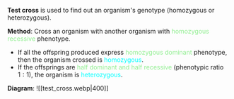 **Test cross** is used to find out an organism's genotype (homozygous or heterozygous).

**Method**:
Cross an organism with another organism with <span style="color: lightgreen">homozygous recessive</span> phenotype.
- If all the offspring produced express <span style="color: lightgreen">homozygous dominant</span> phenotype, then the organism crossed is <span style="color: aqua">homozygous</span>.
- If the offsprings are <span style="color: lightgreen">half dominant and half recessive</span> (phenotypic ratio $1:1$), the organism is <span style="color: aqua">heterozygous</span>.

**Diagram**:
![[test_cross.webp|400]]
